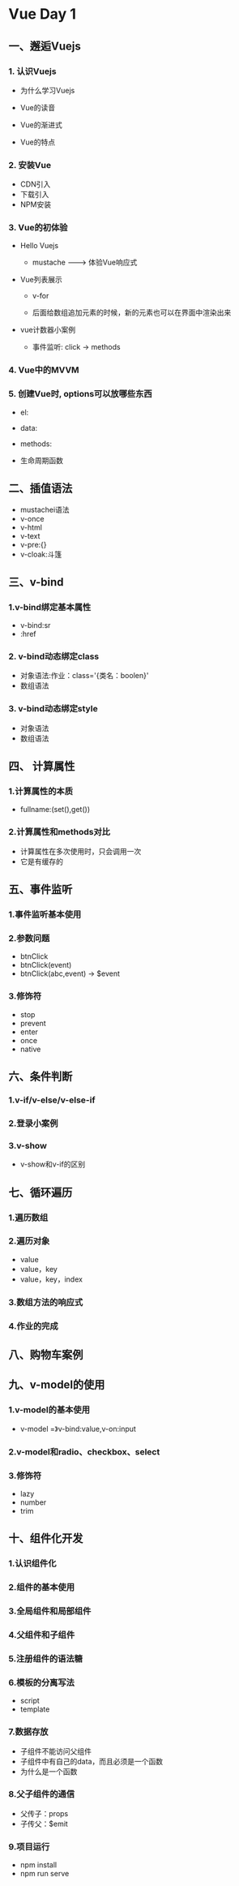 # Vue Day 1

## 一、邂逅Vuejs

### 1. 认识Vuejs

- 为什么学习Vuejs

- Vue的读音

- Vue的渐进式

- Vue的特点

### 2. 安装Vue

- CDN引入
- 下载引入
- NPM安装

### 3. Vue的初体验

- Hello Vuejs

	- mustache ---> 体验Vue响应式

- Vue列表展示

	- v-for

	- 后面给数组追加元素的时候，新的元素也可以在界面中渲染出来

- vue计数器小案例
  
	- 事件监听: click -> methods



### 4. Vue中的MVVM

### 5. 创建Vue时, options可以放哪些东西

- el:
- data:
- methods:

- 生命周期函数

## 二、插值语法

- mustachei语法
- v-once
- v-html
- v-text
- v-pre:{}
- v-cloak:斗篷

## 三、v-bind

### 1.v-bind绑定基本属性
- v-bind:sr
- :href

### 2. v-bind动态绑定class

- 对象语法:作业：class='{类名：boolen}'
- 数组语法

### 3. v-bind动态绑定style

- 对象语法
- 数组语法

## 四、 计算属性

### 1.计算属性的本质

- fullname:(set(),get())

### 2.计算属性和methods对比

- 计算属性在多次使用时，只会调用一次
- 它是有缓存的

## 五、事件监听

### 1.事件监听基本使用

### 2.参数问题

- btnClick
- btnClick(event)
- btnClick(abc,event) -> $event

### 3.修饰符

- stop
- prevent
- enter
- once
- native

## 六、条件判断

### 1.v-if/v-else/v-else-if

### 2.登录小案例

### 3.v-show

- v-show和v-if的区别

## 七、循环遍历

### 1.遍历数组

### 2.遍历对象

- value
- value，key
- value，key，index

### 3.数组方法的响应式

### 4.作业的完成

## 八、购物车案例

## 九、v-model的使用

### 1.v-model的基本使用

- v-model =》v-bind:value,v-on:input

### 2.v-model和radio、checkbox、select

### 3.修饰符

- lazy
- number
- trim

## 十、组件化开发

### 1.认识组件化

### 2.组件的基本使用

### 3.全局组件和局部组件

### 4.父组件和子组件

### 5.注册组件的语法糖

### 6.模板的分离写法

- script
- template

### 7.数据存放

- 子组件不能访问父组件
- 子组件中有自己的data，而且必须是一个函数
- 为什么是一个函数

### 8.父子组件的通信

- 父传子：props
- 子传父：$emit

### 9.项目运行

- npm install
- npm run serve


